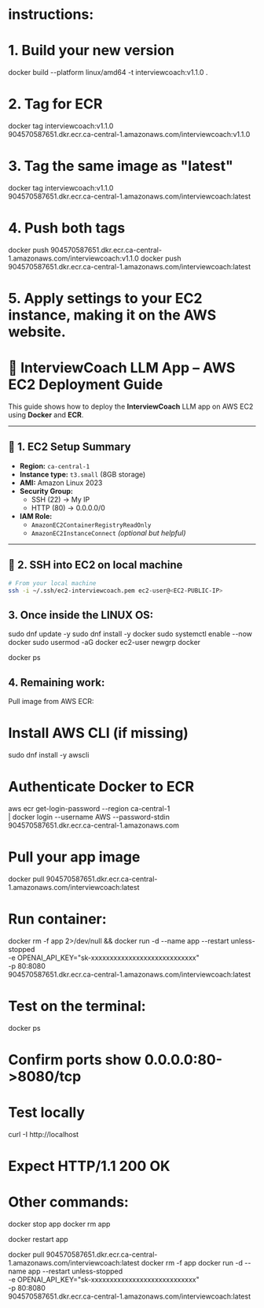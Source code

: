 # instructions:

# 1. Build your new version
docker build --platform linux/amd64 -t interviewcoach:v1.1.0 .

# 2. Tag for ECR
docker tag interviewcoach:v1.1.0 \
  904570587651.dkr.ecr.ca-central-1.amazonaws.com/interviewcoach:v1.1.0

# 3. Tag the same image as "latest"
docker tag interviewcoach:v1.1.0 \
  904570587651.dkr.ecr.ca-central-1.amazonaws.com/interviewcoach:latest

# 4. Push both tags
docker push 904570587651.dkr.ecr.ca-central-1.amazonaws.com/interviewcoach:v1.1.0
docker push 904570587651.dkr.ecr.ca-central-1.amazonaws.com/interviewcoach:latest

# 5. Apply settings to your EC2 instance, making it on the AWS website.

# 🚀 InterviewCoach LLM App – AWS EC2 Deployment Guide

This guide shows how to deploy the **InterviewCoach** LLM app on AWS EC2 using **Docker** and **ECR**.

---

## 🧩 1. EC2 Setup Summary

- **Region:** `ca-central-1`
- **Instance type:** `t3.small` (8GB storage)
- **AMI:** Amazon Linux 2023
- **Security Group:**
  - SSH (22) → My IP
  - HTTP (80) → 0.0.0.0/0
- **IAM Role:**  
  - `AmazonEC2ContainerRegistryReadOnly`
  - `AmazonEC2InstanceConnect` *(optional but helpful)*

---

## 🔑 2. SSH into EC2 on local machine
```bash
# From your local machine
ssh -i ~/.ssh/ec2-interviewcoach.pem ec2-user@<EC2-PUBLIC-IP>

```

## 3. Once inside the LINUX OS:

sudo dnf update -y
sudo dnf install -y docker
sudo systemctl enable --now docker
sudo usermod -aG docker ec2-user
newgrp docker

docker ps

## 4. Remaining work:

Pull image from AWS ECR:

# Install AWS CLI (if missing)
sudo dnf install -y awscli

# Authenticate Docker to ECR
aws ecr get-login-password --region ca-central-1 \
 | docker login --username AWS --password-stdin 904570587651.dkr.ecr.ca-central-1.amazonaws.com

# Pull your app image
docker pull 904570587651.dkr.ecr.ca-central-1.amazonaws.com/interviewcoach:latest

# Run container:
docker rm -f app 2>/dev/null && docker run -d --name app --restart unless-stopped \
  -e OPENAI_API_KEY="sk-xxxxxxxxxxxxxxxxxxxxxxxxxxxx" \
  -p 80:8080 \
  904570587651.dkr.ecr.ca-central-1.amazonaws.com/interviewcoach:latest

# Test on the terminal:
docker ps
# Confirm ports show 0.0.0.0:80->8080/tcp

# Test locally
curl -I http://localhost
# Expect HTTP/1.1 200 OK


# Other commands:

docker stop app
docker rm app

docker restart app 

docker pull 904570587651.dkr.ecr.ca-central-1.amazonaws.com/interviewcoach:latest
docker rm -f app
docker run -d --name app --restart unless-stopped \
  -e OPENAI_API_KEY="sk-xxxxxxxxxxxxxxxxxxxxxxxxxxxx" \
  -p 80:8080 \
  904570587651.dkr.ecr.ca-central-1.amazonaws.com/interviewcoach:latest
